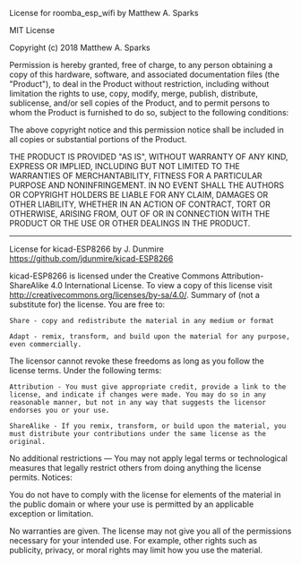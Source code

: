 License for roomba_esp_wifi by Matthew A. Sparks

MIT License

Copyright (c) 2018 Matthew A. Sparks

Permission is hereby granted, free of charge, to any person obtaining a copy of this hardware, software, and associated documentation files (the "Product"), to deal in the Product without restriction, including without limitation the rights to use, copy, modify, merge, publish, distribute, sublicense, and/or sell copies of the Product, and to permit persons to whom the Product is furnished to do so, subject to the following conditions:

The above copyright notice and this permission notice shall be included in all copies or substantial portions of the Product.

THE PRODUCT IS PROVIDED "AS IS", WITHOUT WARRANTY OF ANY KIND, EXPRESS OR IMPLIED, INCLUDING BUT NOT LIMITED TO THE WARRANTIES OF MERCHANTABILITY, FITNESS FOR A PARTICULAR PURPOSE AND NONINFRINGEMENT. IN NO EVENT SHALL THE AUTHORS OR COPYRIGHT HOLDERS BE LIABLE FOR ANY CLAIM, DAMAGES OR OTHER LIABILITY, WHETHER IN AN ACTION OF CONTRACT, TORT OR OTHERWISE, ARISING FROM, OUT OF OR IN CONNECTION WITH THE PRODUCT OR THE USE OR OTHER DEALINGS IN THE PRODUCT. 

---------
License for kicad-ESP8266 by J. Dunmire
https://github.com/jdunmire/kicad-ESP8266

kicad-ESP8266 is licensed under the Creative Commons Attribution-ShareAlike 4.0 International License. To view a copy of this license visit http://creativecommons.org/licenses/by-sa/4.0/.
Summary of (not a substitute for) the license.
You are free to:

    Share - copy and redistribute the material in any medium or format

    Adapt - remix, transform, and build upon the material for any purpose, even commercially.

The licensor cannot revoke these freedoms as long as you follow the license terms.
Under the following terms:

    Attribution - You must give appropriate credit, provide a link to the license, and indicate if changes were made. You may do so in any reasonable manner, but not in any way that suggests the licensor endorses you or your use.

    ShareAlike - If you remix, transform, or build upon the material, you must distribute your contributions under the same license as the original.

No additional restrictions — You may not apply legal terms or technological measures that legally restrict others from doing anything the license permits.
Notices:

You do not have to comply with the license for elements of the material in the public domain or where your use is permitted by an applicable exception or limitation.

No warranties are given. The license may not give you all of the permissions necessary for your intended use. For example, other rights such as publicity, privacy, or moral rights may limit how you use the material.
